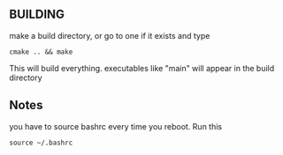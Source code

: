 ## BUILDING
make a build directory, or go to one if it exists and type

    cmake .. && make

This will build everything. executables like "main" will appear in the build directory

## Notes

you have to source bashrc every  time you reboot. Run this

    source ~/.bashrc

